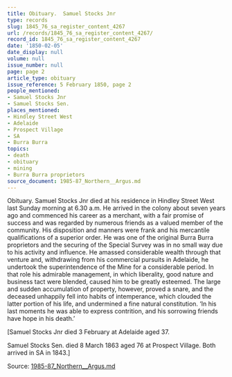 ```yaml
---
title: Obituary.  Samuel Stocks Jnr
type: records
slug: 1845_76_sa_register_content_4267
url: /records/1845_76_sa_register_content_4267/
record_id: 1845_76_sa_register_content_4267
date: '1850-02-05'
date_display: null
volume: null
issue_number: null
page: page 2
article_type: obituary
issue_reference: 5 February 1850, page 2
people_mentioned:
- Samuel Stocks Jnr
- Samuel Stocks Sen.
places_mentioned:
- Hindley Street West
- Adelaide
- Prospect Village
- SA
- Burra Burra
topics:
- death
- obituary
- mining
- Burra Burra proprietors
source_document: 1985-87_Northern__Argus.md
---
```


Obituary.  Samuel Stocks Jnr died at his residence in Hindley Street West last Sunday morning at 6.30 a.m.  He arrived in the colony about seven years ago and commenced his career as a merchant, with a fair promise of success and was regarded by numerous friends as a valued member of the community.  His disposition and manners were frank and his mercantile qualifications of a superior order.  He was one of the original Burra Burra proprietors and the securing of the Special Survey was in no small way due to his activity and influence.  He amassed considerable wealth through that venture and, withdrawing from his commercial pursuits in Adelaide, he undertook the superintendence of the Mine for a considerable period.  In that role his admirable management, in which liberality, good nature and business tact were blended, caused him to be greatly esteemed.  The large and sudden accumulation of property, however, proved a snare, and the deceased unhappily fell into habits of intemperance, which clouded the latter portion of his life, and undermined a fine natural constitution.  ‘In his last moments he was able to express contrition, and his sorrowing friends have hope in his death.’

[Samuel Stocks Jnr died 3 February at Adelaide aged 37.

Samuel Stocks Sen. died 8 March 1863 aged 76 at Prospect Village.  Both arrived in SA in 1843.]

Source: [1985-87_Northern__Argus.md](/downloads/markdown/1985-87_Northern__Argus.md)
